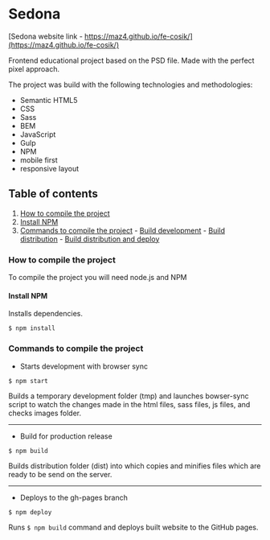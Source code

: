 # Sedona

[Sedona website link - https://maz4.github.io/fe-cosik/](https://maz4.github.io/fe-cosik/)

Frontend educational project based on the PSD file. Made with the perfect pixel approach.

The project was build with the following technologies and methodologies:
- Semantic HTML5
- CSS
- Sass
- BEM	
- JavaScript
- Gulp
- NPM
- mobile first
- responsive layout

## Table of contents
1. [How to compile the project](#install)
  1. [Install NPM](#npm)
  2. [Commands to compile the project](#compile)
    - [Build development](#dev)
    - [Build distribution](#dist)
    - [Build distribution and deploy](#deploy)


### How to compile the project <a name="install"></a>
To compile the project you will need node.js and NPM

#### Install NPM<a name="npm"></a>
Installs dependencies.

`$ npm install`

### Commands to compile the project <a name="compile"></a>

- Starts development with browser sync <a name="dev"></a>

`$ npm start`

Builds a temporary development folder (tmp) and launches bowser-sync script to watch the changes made in the html files, sass files, js files, and checks images folder.
___

- Build for production release <a name="dist"></a>

`$ npm build`

Builds distribution folder (dist) into which copies and minifies files which are ready to be send on the server.
____

- Deploys to the gh-pages branch <a name="deploy"></a>

`$ npm deploy`

Runs `$ npm build` command and deploys built website to the GitHub pages.
